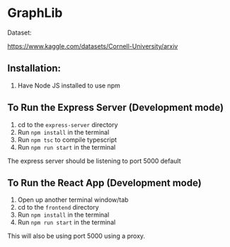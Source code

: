 # GraphLib

Dataset:

https://www.kaggle.com/datasets/Cornell-University/arxiv


## Installation:

1. Have Node JS installed to use npm

## To Run the Express Server (Development mode)

1. cd to the ```express-server``` directory
2. Run ```npm install``` in the terminal
3. Run ```npm tsc``` to compile typescript
4. Run ```npm run start``` in the terminal

The express server should be listening to port 5000 default

## To Run the React App (Development mode)

1. Open up another terminal window/tab
2. cd to the ```frontend``` directory
3. Run ```npm install``` in the terminal
4. Run ```npm run start``` in the terminal

This will also be using port 5000 using a proxy.